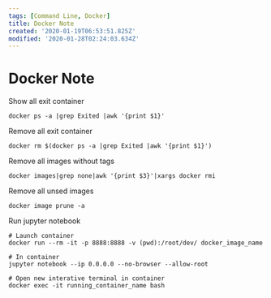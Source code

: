 ```yaml
---
tags: [Command Line, Docker]
title: Docker Note
created: '2020-01-19T06:53:51.825Z'
modified: '2020-01-28T02:24:03.634Z'
---
```


# Docker Note

Show all exit container
```shell
docker ps -a |grep Exited |awk '{print $1}'
```

Remove all exit container
```shell
docker rm $(docker ps -a |grep Exited |awk '{print $1}')
```

Remove all images without tags
```shell
docker images|grep none|awk '{print $3}'|xargs docker rmi
```

Remove all unsed images
```shell
docker image prune -a
```

Run jupyter notebook
```shell
# Launch container
docker run --rm -it -p 8888:8888 -v (pwd):/root/dev/ docker_image_name

# In container
jupyter notebook --ip 0.0.0.0 --no-browser --allow-root

# Open new interative terminal in container
docker exec -it running_container_name bash
```
